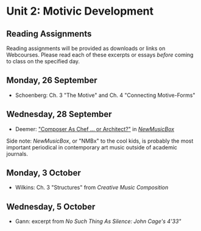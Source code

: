 # Unit 2: Motivic Development

## Reading Assignments

Reading assignments will be provided as downloads or links on Webcourses. Please read each of these excerpts or essays _before_ coming to class on the specified day.

## Monday, 26 September

- Schoenberg: Ch. 3 "The Motive" and Ch. 4 "Connecting Motive-Forms"

## Wednesday, 28 September

- Deemer: ["Composer As Chef ... or Architect?"](http://www.newmusicbox.org/articles/Composer-as-Chefor-Architect/) in [_NewMusicBox_](http://www.newmusicbox.org)

Side note: _NewMusicBox_, or "NMBx" to the cool kids, is probably the most important periodical in contemporary art music outside of academic journals.

## Monday, 3 October

- Wilkins: Ch. 3 "Structures" from _Creative Music Composition_

## Wednesday, 5 October

- Gann: excerpt from _No Such Thing As Silence: John Cage's 4\'33\"_
